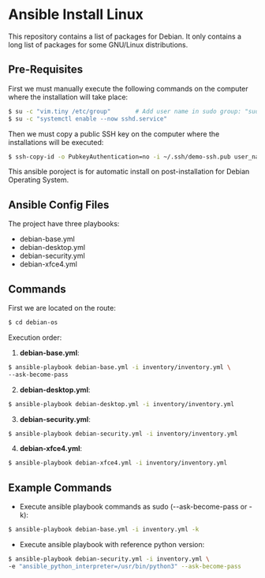 # Ansible Install Linux

This repository contains a list of packages for Debian. It only contains a long list of packages for some GNU/Linux distributions.

## Pre-Requisites

First we must manually execute the following commands on the computer where the installation will take place:

```bash
$ su -c "vim.tiny /etc/group"       # Add user name in sudo group: "sudo:x:27:user_name"
$ su -c "systemctl enable --now sshd.service"
```

Then we must copy a public SSH key on the computer where the installations will be executed:

```bash
$ ssh-copy-id -o PubkeyAuthentication=no -i ~/.ssh/demo-ssh.pub user_name@ip_address_or_localhost
```

This ansible poroject is for automatic install on post-installation for Debian Operating System.

## Ansible Config Files

The project have three playbooks:

- debian-base.yml
- debian-desktop.yml
- debian-security.yml
- debian-xfce4.yml

## Commands

First we are located on the route:

```bash
$ cd debian-os
```

Execution order:

1. **debian-base.yml**:

```bash
$ ansible-playbook debian-base.yml -i inventory/inventory.yml \
--ask-become-pass
```

2. **debian-desktop.yml**:

```bash
$ ansible-playbook debian-desktop.yml -i inventory/inventory.yml
```

3. **debian-security.yml**:

```bash
$ ansible-playbook debian-security.yml -i inventory/inventory.yml
```

4. **debian-xfce4.yml**:

```bash
$ ansible-playbook debian-xfce4.yml -i inventory/inventory.yml
```

## Example Commands

- Execute ansible playbook commands as sudo (--ask-become-pass or -k):

```bash
$ ansible-playbook debian-base.yml -i inventory.yml -k
```

- Execute ansible playbook with reference python version:

```bash
$ ansible-playbook debian-security.yml -i inventory.yml \
-e "ansible_python_interpreter=/usr/bin/python3" --ask-become-pass
```
